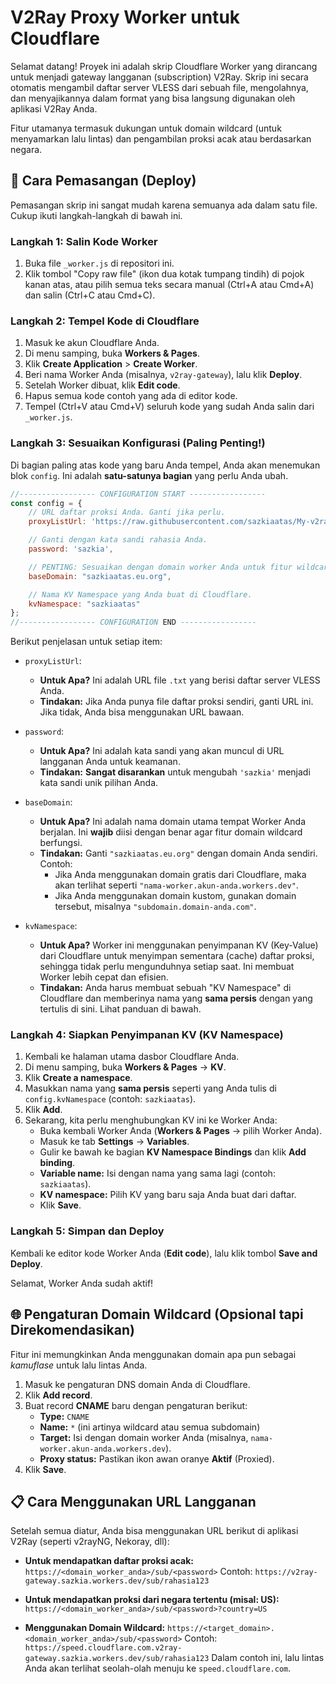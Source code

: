 # V2Ray Proxy Worker untuk Cloudflare

Selamat datang! Proyek ini adalah skrip Cloudflare Worker yang dirancang untuk menjadi gateway langganan (subscription) V2Ray. Skrip ini secara otomatis mengambil daftar server VLESS dari sebuah file, mengolahnya, dan menyajikannya dalam format yang bisa langsung digunakan oleh aplikasi V2Ray Anda.

Fitur utamanya termasuk dukungan untuk domain wildcard (untuk menyamarkan lalu lintas) dan pengambilan proksi acak atau berdasarkan negara.

## 🚀 Cara Pemasangan (Deploy)

Pemasangan skrip ini sangat mudah karena semuanya ada dalam satu file. Cukup ikuti langkah-langkah di bawah ini.

### Langkah 1: Salin Kode Worker

1.  Buka file `_worker.js` di repositori ini.
2.  Klik tombol "Copy raw file" (ikon dua kotak tumpang tindih) di pojok kanan atas, atau pilih semua teks secara manual (Ctrl+A atau Cmd+A) dan salin (Ctrl+C atau Cmd+C).

### Langkah 2: Tempel Kode di Cloudflare

1.  Masuk ke akun Cloudflare Anda.
2.  Di menu samping, buka **Workers & Pages**.
3.  Klik **Create Application** > **Create Worker**.
4.  Beri nama Worker Anda (misalnya, `v2ray-gateway`), lalu klik **Deploy**.
5.  Setelah Worker dibuat, klik **Edit code**.
6.  Hapus semua kode contoh yang ada di editor kode.
7.  Tempel (Ctrl+V atau Cmd+V) seluruh kode yang sudah Anda salin dari `_worker.js`.

### Langkah 3: Sesuaikan Konfigurasi (Paling Penting!)

Di bagian paling atas kode yang baru Anda tempel, Anda akan menemukan blok `config`. Ini adalah **satu-satunya bagian** yang perlu Anda ubah.

```javascript
//----------------- CONFIGURATION START -----------------
const config = {
    // URL daftar proksi Anda. Ganti jika perlu.
    proxyListUrl: 'https://raw.githubusercontent.com/sazkiaatas/My-v2ray/main/proxyList.txt',

    // Ganti dengan kata sandi rahasia Anda.
    password: 'sazkia',

    // PENTING: Sesuaikan dengan domain worker Anda untuk fitur wildcard.
    baseDomain: "sazkiaatas.eu.org",

    // Nama KV Namespace yang Anda buat di Cloudflare.
    kvNamespace: "sazkiaatas"
};
//----------------- CONFIGURATION END -----------------
```

Berikut penjelasan untuk setiap item:

*   `proxyListUrl`:
    *   **Untuk Apa?** Ini adalah URL file `.txt` yang berisi daftar server VLESS Anda.
    *   **Tindakan:** Jika Anda punya file daftar proksi sendiri, ganti URL ini. Jika tidak, Anda bisa menggunakan URL bawaan.

*   `password`:
    *   **Untuk Apa?** Ini adalah kata sandi yang akan muncul di URL langganan Anda untuk keamanan.
    *   **Tindakan:** **Sangat disarankan** untuk mengubah `'sazkia'` menjadi kata sandi unik pilihan Anda.

*   `baseDomain`:
    *   **Untuk Apa?** Ini adalah nama domain utama tempat Worker Anda berjalan. Ini **wajib** diisi dengan benar agar fitur domain wildcard berfungsi.
    *   **Tindakan:** Ganti `"sazkiaatas.eu.org"` dengan domain Anda sendiri. Contoh:
        *   Jika Anda menggunakan domain gratis dari Cloudflare, maka akan terlihat seperti `"nama-worker.akun-anda.workers.dev"`.
        *   Jika Anda menggunakan domain kustom, gunakan domain tersebut, misalnya `"subdomain.domain-anda.com"`.

*   `kvNamespace`:
    *   **Untuk Apa?** Worker ini menggunakan penyimpanan KV (Key-Value) dari Cloudflare untuk menyimpan sementara (cache) daftar proksi, sehingga tidak perlu mengunduhnya setiap saat. Ini membuat Worker lebih cepat dan efisien.
    *   **Tindakan:** Anda harus membuat sebuah "KV Namespace" di Cloudflare dan memberinya nama yang **sama persis** dengan yang tertulis di sini. Lihat panduan di bawah.

### Langkah 4: Siapkan Penyimpanan KV (KV Namespace)

1.  Kembali ke halaman utama dasbor Cloudflare Anda.
2.  Di menu samping, buka **Workers & Pages** -> **KV**.
3.  Klik **Create a namespace**.
4.  Masukkan nama yang **sama persis** seperti yang Anda tulis di `config.kvNamespace` (contoh: `sazkiaatas`).
5.  Klik **Add**.
6.  Sekarang, kita perlu menghubungkan KV ini ke Worker Anda:
    *   Buka kembali Worker Anda (**Workers & Pages** -> pilih Worker Anda).
    *   Masuk ke tab **Settings** -> **Variables**.
    *   Gulir ke bawah ke bagian **KV Namespace Bindings** dan klik **Add binding**.
    *   **Variable name:** Isi dengan nama yang sama lagi (contoh: `sazkiaatas`).
    *   **KV namespace:** Pilih KV yang baru saja Anda buat dari daftar.
    *   Klik **Save**.

### Langkah 5: Simpan dan Deploy

Kembali ke editor kode Worker Anda (**Edit code**), lalu klik tombol **Save and Deploy**.

Selamat, Worker Anda sudah aktif!

## 🌐 Pengaturan Domain Wildcard (Opsional tapi Direkomendasikan)

Fitur ini memungkinkan Anda menggunakan domain apa pun sebagai *kamuflase* untuk lalu lintas Anda.

1.  Masuk ke pengaturan DNS domain Anda di Cloudflare.
2.  Klik **Add record**.
3.  Buat record **CNAME** baru dengan pengaturan berikut:
    *   **Type:** `CNAME`
    *   **Name:** `*` (ini artinya wildcard atau semua subdomain)
    *   **Target:** Isi dengan domain worker Anda (misalnya, `nama-worker.akun-anda.workers.dev`).
    *   **Proxy status:** Pastikan ikon awan oranye **Aktif** (Proxied).
4.  Klik **Save**.

## 📋 Cara Menggunakan URL Langganan

Setelah semua diatur, Anda bisa menggunakan URL berikut di aplikasi V2Ray (seperti v2rayNG, Nekoray, dll):

*   **Untuk mendapatkan daftar proksi acak:**
    `https://<domain_worker_anda>/sub/<password>`
    Contoh: `https://v2ray-gateway.sazkia.workers.dev/sub/rahasia123`

*   **Untuk mendapatkan proksi dari negara tertentu (misal: US):**
    `https://<domain_worker_anda>/sub/<password>?country=US`

*   **Menggunakan Domain Wildcard:**
    `https://<target_domain>.<domain_worker_anda>/sub/<password>`
    Contoh: `https://speed.cloudflare.com.v2ray-gateway.sazkia.workers.dev/sub/rahasia123`
    Dalam contoh ini, lalu lintas Anda akan terlihat seolah-olah menuju ke `speed.cloudflare.com`.
